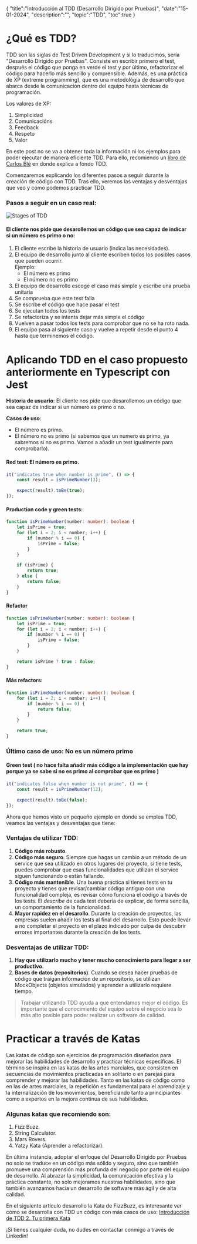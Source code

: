 {
  "title":"Introducción al TDD (Desarrollo Dirigido por Pruebas)", 
  "date":"15-01-2024",
  "description":"",
  "topic":"TDD",
  "toc":true
}


# ¿Qué es TDD?

TDD son las siglas de Test Driven Development y si lo traducimos, sería "Desarrollo Dirigido por Pruebas". Consiste en escribir primero el test, después el código que ponga en verde el test y por último, refactorizar el código para hacerlo más sencillo y comprensible. Además, es una práctica de XP (extreme programming), que es una metodológia de desarrollo que abarca desde la comunicación dentro del equipo hasta técnicas de programación.

Los valores de XP:
1. Simplicidad
2. Comunicacións
3. Feedback
4. Respeto
5. Valor

En este post no se va a obtener toda la información ni los ejemplos para poder ejecutar de manera eficiente TDD. Para ello, recomiendo un [libro de Carlos Blé](https://savvily.es/libros/diseno-agil-con-tdd/) en donde explica a fondo TDD.

Comenzaremos explicando los diferentes pasos a seguir durante la creación de código con TDD. Tras ello, veremos las ventajas y desventajas que veo y cómo podemos practicar TDD.

### Pasos a seguir en un caso real:

![Stages of TDD](/assets/tdd-stages.png)

#### El cliente nos pide que desarollemos un código que sea capaz de indicar si un número es primo o no:

1. El cliente escribe la historia de usuario (indica las necesidades). 
2. El equipo de desarrollo junto al cliente escriben todos los posibles casos que pueden ocurrir.  
    Ejemplo:
    - El número es primo
    - El número no es primo
3. El equipo de desarrollo escoge el caso más simple y escribe una prueba unitaria
4. Se comprueba que este test falla
5. Se escribe el código que hace pasar el test
6. Se ejecutan todos los tests
7. Se refactoriza y se intenta dejar más simple el código
8. Vuelven a pasar todos los tests para comprobar que no se ha roto nada.
9. El equipo pasa al siguiente caso y vuelve a repetir desde el punto 4 hasta que terminemos el código.


# Aplicando TDD en el caso propuesto anteriormente en Typescript con Jest

**Historia de usuario**: El cliente nos pide que desarollemos un código que sea capaz de indicar si un número es primo o no.

**Casos de uso**:   
  - El número es primo.
  - El número no es primo (si sabemos que un numero es primo, ya sabremos si no es primo. Vamos a añadir un test igualmente para comprobarlo).


#### Red test: El número es primo.
``` typescript
it("indicates true when number is prime", () => {
    const result = isPrimeNumber(3);

    expect(result).toBe(true);
});
```

#### Production code y green tests: 

``` typescript
function isPrimeNumber(number: number): boolean {
    let isPrime = true;
    for (let i = 2; i < number; i++) {
        if (number % i == 0) {
            isPrime = false;
        }
    }

    if (isPrime) {
        return true;
    } else {
        return false;
    }
}
```

#### Refactor
``` typescript
function isPrimeNumber(number: number): boolean {
    let isPrime = true;
    for (let i = 2; i < number; i++) {
        if (number % i == 0) {
            isPrime = false;
        }
    }

    return isPrime ? true : false;
}
```

#### Más refactors: 
``` typescript
function isPrimeNumber(number: number): boolean {
    for (let i = 2; i < number; i++) {
        if (number % i == 0) {
            return false;
        }
    }

    return true;
}
```

### Último caso de uso: No es un número primo

#### Green test ( no hace falta añadir más código a la implementación que hay porque ya se sabe si no es primo al comprobar que es primo )
``` typescript
it("indicates false when number is not prime", () => {
    const result = isPrimeNumber(12);

    expect(result).toBe(false);
});
```

Ahora que hemos visto un pequeño ejemplo en donde se emplea TDD, veamos las ventajas y desventajas que tiene:

### Ventajas de utilizar TDD:
1. **Código más robusto**.
2. **Código más seguro**. Siempre que hagas un cambio a un método de un service que sea utilizado en otros lugares del proyecto, si tiene tests, puedes comprobar que esas funcionalidades que utilizan el service siguen funcionando o están fallando.
3. **Código más mantenible**. Una buena práctica si tienes tests en tu proyecto y tienes que revisar/cambiar código antiguo con una funcionalidad compleja, es revisar cómo funciona el código a través de los tests. El *describe* de cada test debería de explicar, de forma sencilla, un comportamiento de la funcionalidad.
4. **Mayor rapidez en el desarollo**. Durante la creación de proyectos, las empresas suelen añadir los tests al final del desarrollo. Esto puede llevar a no completar el proyecto en el plazo indicado por culpa de descubrir errores importantes durante la creación de los tests.

### Desventajas de utilizar TDD:
1. **Hay que utilizarlo mucho y tener mucho conocimiento para llegar a ser productivo.**
2. **Bases de datos (repositorios)**. Cuando se desea hacer pruebas de código que traigan información de un repositorio, se utilizan MockObjects (objetos simulados) y aprender a utilizarlo requiere tiempo.

> Trabajar utilizando TDD ayuda a que entendamos mejor el código. Es importante que el conocimiento del equipo sobre el negocio sea lo más alto posible para poder realizar un software de calidad.  

# Practicar a través de Katas

Las katas de código son ejercicios de programación diseñados para mejorar las habilidades de desarrollo y practicar técnicas específicas. El término se inspira en las katas de las artes marciales, que consisten en secuencias de movimientos practicadas en solitario o en parejas para comprender y mejorar las habilidades. Tanto en las katas de código como en las de artes marciales, la repetición es fundamental para el aprendizaje y la internalización de los movimientos, beneficiando tanto a principiantes como a expertos en la mejora continua de sus habilidades.

### Algunas katas que recomiendo son:
1. Fizz Buzz.
2. String Calculator.
3. Mars Rovers.
4. Yatzy Kata (Aprender a refactorizar).

En última instancia, adoptar el enfoque del Desarrollo Dirigido por Pruebas no solo se traduce en un código más sólido y seguro, sino que también promueve una comprensión más profunda del negocio por parte del equipo de desarrollo. Al abrazar la simplicidad, la comunicación efectiva y la práctica constante, no solo mejoramos nuestras habilidades, sino que también avanzamos hacia un desarrollo de software más ágil y de alta calidad.

En el siguiente artículo desarrollo la Kata de FizzBuzz, es interesante ver cómo se desarrolla con TDD un código con más casos de uso: [Introducción de TDD 2. Tu primera Kata](/blog/introducción-a-tdd-2.-tu-primera-kata)

¡Si tienes cualquier duda, no dudes en contactar conmigo a través de Linkedin!

